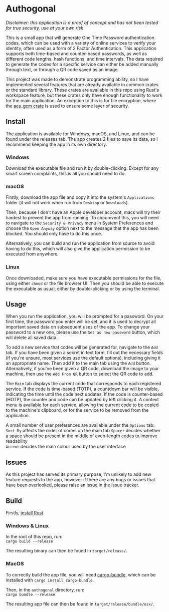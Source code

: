 # Authogonal

*Disclaimer: this application is a proof of concept and has not been tested for true security, use at your own risk*  

This is a small app that will generate One Time Password authentication codes, which can be used with a variety of online services to verify your identity, often used as a form of 2 Factor Authentication. This application supports both time-based and counter-based passwords, as well as different code lengths, hash functions, and time intervals. The data required to generate the codes for a specific service can either be added manually through text, or through a QR code saved as an image.

This project was made to demonstrate programming ability, so I have implemented several features that are already available in common crates or the standard library. These crates are available in this repo using Rust's workspace feature, but these crates only have enough functionality to work for the main application. An exception to this is for file encryption, where the [aes_gcm crate](https://docs.rs/aes-gcm/latest/aes_gcm/) is used to ensure some layer of security.

## Install

The application is available for Windows, macOS, and Linux, and can be found under the releases tab. The app creates 2 files to save its data, so I recommend keeping the app in its own directory.

### Windows

Download the executable file and run it by double-clicking. Except for any smart screen complaints, this is all you should need to do.

### macOS

Firstly, download the app file and copy it into the system's `Applications` folder (it will not work when run from `Desktop` or `Downloads`).

Then, because I don't have an Apple developer account, macs will try their hardest to prevent the app from running. To circumvent this, you will need to navigate to the `Security & Privacy` menu in System Preferences and choose the `Open Anyway` option next to the message that the app has been blocked. You should only have to do this once.

Alternatively, you can build and run the application from source to avoid having to do this, which will also give the application permission to be executed from anywhere.

### Linux

Once downloaded, make sure you have executable permissions for the file, using either `chmod` or the file browser UI. Then you should be able to execute the executable as usual, either by double-clicking or by using the terminal.

## Usage

When you run the application, you will be prompted for a password. On your first time, the password you enter will be set, and it is used to decrypt all important saved data on subsequent uses of the app. To change your password to a new one, please use the `Set as new password` button, which will delete all saved data.

To add a new service that codes will be generated for, navigate to the `Add` tab. If you have been given a secret in text form, fill out the necessary fields (if you're unsure, most services use the default options), including giving it an appropriate name. Then add it to the main tab using the `Add` button.  
Alternatively, if you've been given a QR code, download the image to your machine, then use the `Add From QR` button to select the QR code to add.

The `Main` tab displays the current code that corresponds to each registered service. If the code is time-based (TOTP), a countdown bar will be visible, indicating the time until the code next updates. If the code is counter-based (HOTP), the counter and code can be updated by left clicking it. A context menu is available for each service, allowing the current code to be copied to the machine's clipboard, or for the service to be removed from the application.

A small number of user preferences are available under the `Options` tab:  
`Sort By` affects the order of codes on the main tab
`Spacer` decides whether a space should be present in the middle of even-length codes to improve readability  
`Accent` decides the main colour used by the user interface

## Issues

As this project has served its primary purpose, I'm unlikely to add new feature requests to the app, however if there are any bugs or issues that have been overlooked, please raise an issue in the issue tracker.

## Build

Firstly, [install Rust](https://www.rust-lang.org/tools/install).

### Windows & Linux

In the root of this repo, run:  
`cargo build --release`

The resulting binary can then be found in `target/release/`.

### MacOS

To correctly build the app file, you will need [cargo-bundle](https://github.com/burtonageo/cargo-bundle), which can be installed with `cargo install cargo-bundle`.

Then, in the `authogonal` directory, run:  
`cargo bundle --release`

The resulting app file can then be found in `target/release/bundle/osx/`.